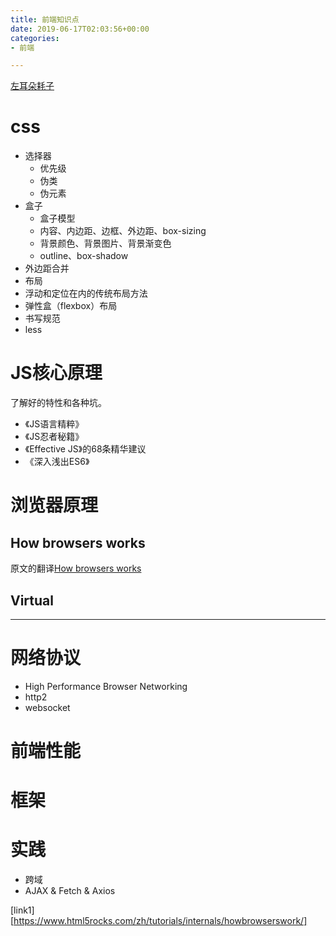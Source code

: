 ```yaml
---
title: 前端知识点
date: 2019-06-17T02:03:56+00:00
categories:
- 前端

---
```

[左耳朵耗子](https://time.geekbang.org/column/article/12271)

# css

- 选择器
  - 优先级
  - 伪类
  - 伪元素
- 盒子
  - 盒子模型
  - 内容、内边距、边框、外边距、box-sizing
  - 背景颜色、背景图片、背景渐变色
  - outline、box-shadow
- 外边距合并
- 布局
- 浮动和定位在内的传统布局方法
- 弹性盒（flexbox）布局
- 书写规范
- less

# JS核心原理

了解好的特性和各种坑。

- 《JS语言精粹》
- 《JS忍者秘籍》
- 《Effective JS》的68条精华建议
- 《深入浅出ES6》

# 浏览器原理

## How browsers works

原文的翻译[How browsers works](link1)

## Virtual 

---

# 网络协议

- High Performance Browser Networking
- http2
- websocket

# 前端性能

 
# 框架


# 实践

- 跨域
- AJAX & Fetch & Axios

[link1][https://www.html5rocks.com/zh/tutorials/internals/howbrowserswork/]
